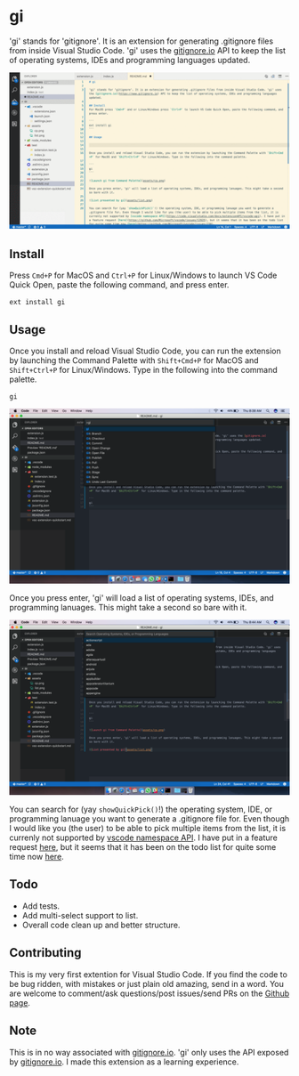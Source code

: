 # gi

'gi' stands for 'gitignore'. It is an extension for generating .gitignore files from inside Visual Studio Code. 'gi' uses the [gitignore.io](https://www.gitignore.io) API to keep the list of operating systems, IDEs and programming languages updated.

![Usage of 'gi'](assets/gi.gif)

## Install
Press `Cmd+P` for MacOS and `Ctrl+P` for Linux/Windows to launch VS Code Quick Open, paste the following command, and press enter.

```
ext install gi
```

## Usage

Once you install and reload Visual Studio Code, you can run the extension by launching the Command Palette with `Shift+Cmd+P` for MacOS and `Shift+Ctrl+P` for Linux/Windows. Type in the following into the command palette.

```
gi
```

![Launch gi from Command Palette](assets/cp.png)

Once you press enter, 'gi' will load a list of operating systems, IDEs, and programming lanuages. This might take a second so bare with it.

![List presented by gi](assets/list.png)

You can search for (yay `showQuickPick()`!) the operating system, IDE, or programming lanuage you want to generate a .gitignore file for. Even though I would like you (the user) to be able to pick multiple items from the list, it is currenly not supported by [vscode namespace API](https://code.visualstudio.com/docs/extensionAPI/vscode-api). I have put in a feature request [here](https://github.com/Microsoft/vscode/issues/12925), but it seems that it has been on the todo list for quite some time now [here](https://github.com/Microsoft/vscode/issues/238).

## Todo 

- Add tests.
- Add multi-select support to list.
- Overall code clean up and better structure.

## Contributing

This is my very first extention for Visual Studio Code. If you find the code to be bug ridden, with mistakes or just plain old amazing, send in a word. You are welcome to comment/ask questions/post issues/send PRs on the [Github page](https://github.com/hasit/vscode-gi). 

## Note

This is in no way associated with [gitignore.io](https://www.gitignore.io). 'gi' only uses the API exposed by [gitignore.io](https://www.gitignore.io). I made this extension as a learning experience.